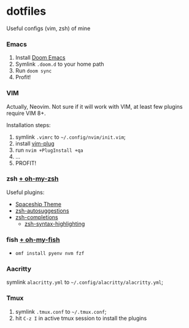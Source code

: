 # dotfiles
Useful configs (vim, zsh) of mine

### Emacs
1. Install [Doom Emacs](https://github.com/hlissner/doom-emacs)
1. Symlink `.doom.d` to your home path
2. Run `doom sync`
1. Profit!

### VIM
Actually, Neovim. Not sure if it will work with VIM, at least few plugins require VIM 8+.

Installation steps:
1. symlink `.vimrc` to `~/.config/nvim/init.vim`;
2. install [vim-plug](https://github.com/junegunn/vim-plug)
3. run `nvim +PlugInstall +qa`
4. ...
5. PROFIT!

### zsh [+ oh-my-zsh](https://github.com/ohmyzsh/ohmyzsh)
Useful plugins:
* [Spaceship Theme]( https://github.com/denysdovhan/spaceship-prompt )
* [zsh-autosuggestions ](https://github.com/zsh-users/zsh-autosuggestions)
* [zsh-completions](https://github.com/zsh-users/zsh-completions)
  * [zsh-syntax-highlighting](https://github.com/zsh-users/zsh-syntax-highlighting)
  
  
### fish [+ oh-my-fish](https://github.com/oh-my-fish/oh-my-fish)
* `omf install pyenv nvm fzf`

### Aacritty
symlink `alacritty.yml` to `~/.config/alacritty/alacritty.yml`;

### Tmux
1. symlink `.tmux.conf` to `~/.tmux.conf`;
2. hit `C-z I` in active tmux session to install the plugins

